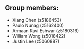 ## Group members:

+ Xiang Chen (z5186453)
+ Paulo Nunag (z5162400)
+ Armaan Ravi Eshwar (z5180316)
+ William Wong (z5018422)
+ Justin Lee (z5060887)
